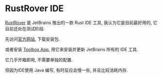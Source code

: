 # RustRover IDE

[RustRover](https://www.jetbrains.com/rust/) 是 JetBrains 推出的一款 Rust IDE 工具, 我认为它是目前最好用的,
它目前还处在测试阶段.

先访问[官方网站](https://www.jetbrains.com/rust/), 下载安装包.

或者安装 [Toolbox App](https://www.jetbrains.com/toolbox-app), 用它来安装并更新 JetBrains 所有的 IDE 工具.

它几乎开箱即用, 不需要单独的配置.

但因为IDE使用 Java 编写, 有时反应会慢一些, 并且比较消耗内存.
